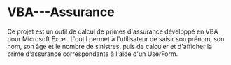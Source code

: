 # VBA---Assurance
Ce projet est un outil de calcul de primes d'assurance développé en VBA pour Microsoft Excel.   L'outil permet à l'utilisateur de saisir son prénom, son nom, son âge et le nombre de sinistres, puis de calculer et d'afficher la prime d'assurance correspondante à l'aide d'un UserForm.
